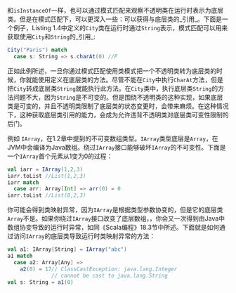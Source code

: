 和`isInstanceOf`一样，也可以通过模式匹配来观察不透明类在运行时表示为底层类。但是在模式匹配下，可以更深入一些：可以获得与底层类的_引用_。下面是一个例子，Listing 1.4中定义的`City`类在运行时通过`String`表示，模式匹配可以用来获取使用`City`和`String`的_引用_:

```scala
City("Paris") match
  case s: String => s.charAt(0) //P
```

正如此例所述，一旦你通过模式匹配使用类模式把一个不透明类转为底层类的时候，你就能使用定义在底层类的方法。尽管不能在`City`中执行`CharAt`方法，但是把`City`转成底层类`String`就能执行此方法。在`City`类中，执行底层类`String`的方法问题不大，因为`String`是不可变的。但是围绕不透明类的这种实现，如果底层类是可变的，并且不透明类限制了底层类的状态变更时，会带来麻烦。在这种情况下，这种获取底层类引用的能力，会成为允许违背不透明类对底层类可变性限制的后门。

例如 `IArray`，在1.2章中提到的不可变数组类型。`IArray`类型底层是`Array`，在JVM中会编译为Java数组。绕过`IArray`接口能够破坏`IArray`的不可变性。下面是一个`IArray`首个元素从1变为0的过程：

```scala
val iarr = IArray(1,2,3)
iarr.toList //List(1,2,3)
iarr match
  case arr: Array[Int] => arr(0) = 0
iarr.toList //List(0,2,3)
```



你可能会得到类映射异常，因为`IArray`是根据类型参数协变的，但是它的底层类`Array`不是。如果你绕过`IArray`接口改变了底层数组，，你会又一次得到由Java中数组协变导致的运行时异常，如同《Scala编程》18.3节中所述。下面就是如何通过访问`IArray`的底层类导致运行时类映射异常的方法：

```scala
val a1: IArray[String] = IArray("abc")
a1 match
  case a2: Array[Any] =>
    a2(0) = 17// ClassCastException: java.lang.Integer
              // cannot be cast to java.lang.String
val s: String = a1(0)              
```

